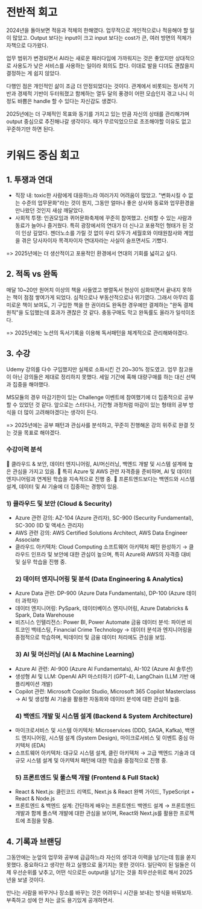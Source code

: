 <h1 id="전반적-회고">전반적 회고</h1>
<p>2024년을 돌아보면 적응과 적체의 한해였다. 
업무적으로 개인적으로나 적응해야 할 일이 많았고.
Output 보다는 input이 크고 input 보다는 cost가 큰, 
여러 방면의 적체가 자책으로 다가왔다. </p>
<p>업무 범위가 변경되면서 AI라는 새로운 패러다임에 가까워지는 것은 좋았지만
상대적으로 사용도가 낮은 서비스를 사용하는 일이라 회의도 컸다. 
이대로 발을 디뎌도 괜찮을지 결정하는 게 쉽지 않았다.</p>
<p>다행인 점은 개인적인 삶이 조금 더 안정되었다는 것이다.
관계에서 비롯되는 정서적 기반과 경제적 기반이 두터워졌고
함께하는 열두 달의 풍경이 어떤 모습인지 겪고 나니 
이 정도 바쁨은 handle 할 수 있다는 자신감도 생겼다.</p>
<p>2025년에는 더 구체적인 목표와 동기를 가지고 있는 만큼
자신의 상태를 관리해가며 output 중심으로 추진해나갈 생각이다.
때가 무르익었으므로 초조해야할 이유도 없고 꾸준하기만 하면 된다.</p>
<h1 id="키워드-중심-회고">키워드 중심 회고</h1>
<h2 id="1-투쟁과-연대">1. 투쟁과 연대</h2>
<ul>
<li>직장 내: toxic한 사람에게 대응하느라 여러가지 어려움이 많았고. &quot;변화시킬 수 없는 수준의 업무문화&quot;라는 것이 뭔지, 그동안 얼마나 좋은 상사와 동료와 업무환경을 만나왔던 것인지 새삼 깨달았다.  </li>
<li>사회적 투쟁: 인권모임과 퀴어문화축제에 꾸준히 참여했고. 신뢰할 수 있는 사람과 동료가 늘어나 즐거웠다. 특히 광장에서의 연대가 더 신나고 포용적인 형태가 된 것이 인상 깊었다. 젠더노소를 가릴 것 없이 우리 모두가 세월호와 이태원참사와 계엄을 겪은 당사자이자 목격자이자 연대자라는 사실이 슬프면서도 기뻤다.</li>
</ul>
<p>=&gt; 2025년에는 더 생산적이고 포용적인 환경에서 연대의 기회를 넓히고 싶다.</p>
<h2 id="2-적독-vs-완독">2. 적독 vs 완독</h2>
<p>매달 10~20만 원어치 이상의 책을 사들였고 병렬독서 현상이 심화되면서 
끝내지 못하는 책이 점점 쌓여가게 되었다. 심적으로나 부동산적으로나 위기였다.
그래서 아무리 흥미로운 책이 보여도, 기 구입한 책을 한 권이라도 완독한 경우에만 
결제하는 &quot;완독 결제 원칙&quot;을 도입했는데 효과가 괜찮은 것 같다.
충동구매도 막고 완독률도 올라가 일석이조다.</p>
<p>=&gt; 2025년에는 노션의 독서기록을 이용해 독서패턴을 체계적으로 관리해봐야겠다.</p>
<h2 id="3-수강">3. 수강</h2>
<p>Udemy 강의를 다수 구입했지만 실제로 소화시킨 건 20~30% 정도였고. 
업무 참고용이 아닌 강의들은 제대로 정리하지 못했다.
세일 기간에 혹해 대량구매를 하는 대신 선택과 집중을 해야했다.</p>
<p>MS모듈의 경우 마감기한이 있는 Challenge 이벤트에 참여했기에 더 집중적으로
공부할 수 있었던 것 같다. 앞으로는 스터디나, 기간형 과정처럼 마감이 있는 형태의 
공부 방식을 더 많이 고려해야겠다는 생각이 든다.</p>
<p>=&gt; 2025년에는 공부 패턴과 관심사를 분석하고, 꾸준히 진행해온 강의 위주로 완결 짓는 것을 목표로 해야겠다.</p>
<h3 id="수강이력-분석">수강이력 분석</h3>
<p>📌 클라우드 &amp; 보안, 데이터 엔지니어링, AI/머신러닝, 백엔드 개발 및 시스템 설계에 높은 관심을 가지고 있음.
📌 특히 Azure 및 AWS 관련 자격증을 준비하며, AI 및 데이터 엔지니어링과 연계된 학습을 지속적으로 진행 중.
📌 프론트엔드보다는 백엔드와 시스템 설계, 데이터 및 AI 기술에 더 집중하는 경향이 있음.</p>
<h3 id="1-클라우드-및-보안-cloud--security">1) 클라우드 및 보안 (Cloud &amp; Security)</h3>
<ul>
<li>Azure 관련 강의: AZ-104 (Azure 관리자), SC-900 (Security Fundamental), SC-300 (ID 및 액세스 관리자)</li>
<li>AWS 관련 강의: AWS Certified Solutions Architect, AWS Data Engineer Associate</li>
<li>클라우드 아키텍처: Cloud Computing 소프트웨어 아키텍처 패턴 완성하기
→ 클라우드 인프라 및 보안에 대한 관심이 높으며, 특히 Azure와 AWS의 자격증 대비 및 실무 학습을 진행 중.<h3 id="2-데이터-엔지니어링-및-분석-data-engineering--analytics">2) 데이터 엔지니어링 및 분석 (Data Engineering &amp; Analytics)</h3>
</li>
<li>Azure Data 관련: DP-900 (Azure Data Fundamentals), DP-100 (Azure 데이터 과학자)</li>
<li>데이터 엔지니어링: PySpark, 데이터베이스 엔지니어링, Azure Databricks &amp; Spark, Data Warehouse</li>
<li>비즈니스 인텔리전스: Power BI, Power Automate
금융 데이터 분석: 파이썬 비트코인 백테스팅, Financial Crime Technology
→ 데이터 분석과 엔지니어링을 중점적으로 학습하며, 빅데이터 및 금융 데이터 처리에도 관심을 보임.<h3 id="3-ai-및-머신러닝-ai--machine-learning">3) AI 및 머신러닝 (AI &amp; Machine Learning)</h3>
</li>
<li>Azure AI 관련: AI-900 (Azure AI Fundamentals), AI-102 (Azure AI 솔루션)</li>
<li>생성형 AI 및 LLM: OpenAI API 마스터하기 (GPT-4), LangChain (LLM 기반 애플리케이션 개발)</li>
<li>Copilot 관련: Microsoft Copilot Studio, Microsoft 365 Copilot Masterclass
→ AI 및 생성형 AI 기술을 활용한 자동화와 데이터 분석에 대한 관심이 높음.<h3 id="4-백엔드-개발-및-시스템-설계-backend--system-architecture">4) 백엔드 개발 및 시스템 설계 (Backend &amp; System Architecture)</h3>
</li>
<li>마이크로서비스 및 시스템 아키텍처: Microservices (DDD, SAGA, Kafka), 백엔드 엔지니어링, 시스템 설계 (System Design), 마이크로서비스 및 이벤트 중심 아키텍처 (EDA)</li>
<li>소프트웨어 아키텍처: 대규모 시스템 설계, 클린 아키텍처
→ 고급 백엔드 기술과 대규모 시스템 설계 및 아키텍처 패턴에 대한 학습을 중점적으로 진행 중.<h3 id="5-프론트엔드-및-풀스택-개발-frontend--full-stack">5) 프론트엔드 및 풀스택 개발 (Frontend &amp; Full Stack)</h3>
</li>
<li>React &amp; Next.js: 클린코드 리액트, Next.js &amp; React 완벽 가이드, TypeScript + React &amp; Node.js</li>
<li>프론트엔드 &amp; 백엔드 설계: 간단하게 배우는 프론트엔드 백엔드 설계
→ 프론트엔드 개발과 함께 풀스택 개발에 대한 관심을 보이며, React와 Next.js를 활용한 프로젝트에 초점을 맞춤.</li>
</ul>
<h2 id="4-기록과-브랜딩">4. 기록과 브랜딩</h2>
<p>그동안에는 눈앞의 업무와 공부에 급급하느라 자신의 생각과 이력을 남기는데
힘을 쏟지 못했다. 중요하다고 생각만 하고 실행으로 옮기지는 못한 것이다.
일단락이 된 일들은 이제 우선순위를 낮추고, 어떤 식으로든 output을 남기는
것을 최우선순위로 해서 2025년을 보낼 것이다. </p>
<p>만나는 사람을 바꾸거나 장소를 바꾸는 것은 어려우니 시간을 보내는 방식을 바꿔보자.
부족하고 성에 안 차는 글도 용기있게 공개하면서.</p>